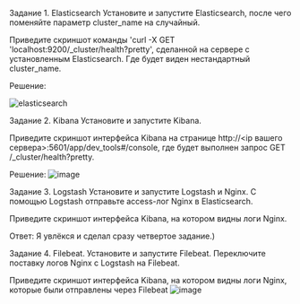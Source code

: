 Задание 1. Elasticsearch
Установите и запустите Elasticsearch, после чего поменяйте параметр cluster_name на случайный.

Приведите скриншот команды 'curl -X GET 'localhost:9200/_cluster/health?pretty', сделанной на сервере с установленным Elasticsearch. Где будет виден нестандартный cluster_name.

Решение:

![elasticsearch](https://github.com/Franky12111990/sdb-homeworks/assets/121640886/5f7f181b-a4c3-4af2-a433-08aece97735c)

Задание 2. Kibana
Установите и запустите Kibana.

Приведите скриншот интерфейса Kibana на странице http://<ip вашего сервера>:5601/app/dev_tools#/console, где будет выполнен запрос GET /_cluster/health?pretty.

Решение:
![image](https://github.com/Franky12111990/sdb-homeworks/assets/121640886/1d99b2a8-520a-418a-a5be-c715624ed05c)

Задание 3. Logstash
Установите и запустите Logstash и Nginx. С помощью Logstash отправьте access-лог Nginx в Elasticsearch.

Приведите скриншот интерфейса Kibana, на котором видны логи Nginx.

Ответ:
Я увлёкся и сделал сразу четвертое задание.)

Задание 4. Filebeat.
Установите и запустите Filebeat. Переключите поставку логов Nginx с Logstash на Filebeat.

Приведите скриншот интерфейса Kibana, на котором видны логи Nginx, которые были отправлены через Filebeat
![image](https://github.com/Franky12111990/sdb-homeworks/assets/121640886/dff3cdb6-ab39-4bc6-8b0d-e47360ebe505)

